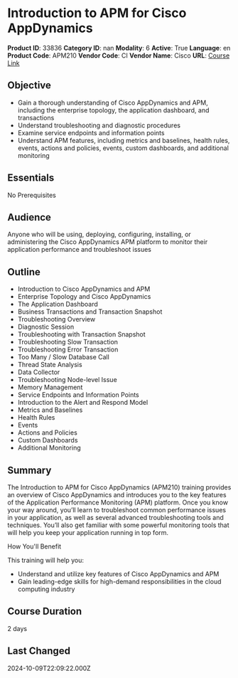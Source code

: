 # Introduction to APM for Cisco AppDynamics

**Product ID**: 33836
**Category ID**: nan
**Modality**: 6
**Active**: True
**Language**: en
**Product Code**: APM210
**Vendor Code**: CI
**Vendor Name**: Cisco
**URL**: [Course Link](https://www.fastlaneus.com/course/cisco-apm210)

## Objective
- Gain a thorough understanding of Cisco AppDynamics and APM, including the enterprise topology, the application dashboard, and transactions
- Understand troubleshooting and diagnostic procedures
- Examine service endpoints and information points
- Understand APM features, including metrics and baselines, health rules, events, actions and policies, events, custom dashboards, and additional monitoring

## Essentials
No Prerequisites

## Audience
Anyone who will be using, deploying, configuring, installing, or administering the Cisco AppDynamics APM platform to monitor their application performance and troubleshoot issues

## Outline
- Introduction to Cisco AppDynamics and APM
- Enterprise Topology and Cisco AppDynamics
- The Application Dashboard
- Business Transactions and Transaction Snapshot
- Troubleshooting Overview
- Diagnostic Session
- Troubleshooting with Transaction Snapshot
- Troubleshooting Slow Transaction
- Troubleshooting Error Transaction
- Too Many / Slow Database Call
- Thread State Analysis
- Data Collector
- Troubleshooting Node-level Issue
- Memory Management
- Service Endpoints and Information Points
- Introduction to the Alert and Respond Model
- Metrics and Baselines
- Health Rules
- Events
- Actions and Policies
- Custom Dashboards
- Additional Monitoring

## Summary
The Introduction to APM for Cisco AppDynamics (APM210) training provides an overview of Cisco AppDynamics and introduces you to the key features of the Application Performance Monitoring (APM) platform. Once you know your way around, you’ll learn to troubleshoot common performance issues in your application, as well as several advanced troubleshooting tools and techniques. You’ll also get familiar with some powerful monitoring tools that will help you keep your application running in top form. 

How You'll Benefit


This training will help you: 



- Understand and utilize key features of Cisco AppDynamics and APM
- Gain leading-edge skills for high-demand responsibilities in the cloud computing industry

## Course Duration
2 days

## Last Changed
2024-10-09T22:09:22.000Z

